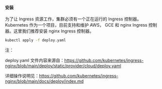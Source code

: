 #### 安装

为了让 Ingress 资源工作，集群必须有一个正在运行的 Ingress 控制器。Kubernetes 作为一个项目，目前支持和维护 AWS， GCE 和 nginx Ingress 控制器。这里我们推荐安装 nginx Ingress 控制器。

```bash
kubectl apply -f deploy.yaml
```

注：

deploy.yaml 文件内容来源自：https://github.com/kubernetes/ingress-nginx/blob/main/deploy/static/provider/cloud/deploy.yaml

详细操作说明见：https://github.com/kubernetes/ingress-nginx/blob/main/docs/deploy/index.md